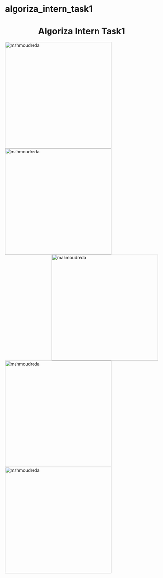 # algoriza_intern_task1


<h1 align="center">Algoriza Intern Task1</h1>
<img align="left" width="350" src="https://firebasestorage.googleapis.com/v0/b/talabat-d4b5a.appspot.com/o/WhatsApp%20Image%202022-06-29%20at%204.03.29%20PM%20(1).jpeg?alt=media&token=3717da56-758b-4e6e-be9c-e31e8399710e" alt="mahmoudreda" />

<img align="left" width="350" src="https://firebasestorage.googleapis.com/v0/b/talabat-d4b5a.appspot.com/o/WhatsApp%20Image%202022-06-29%20at%204.03.29%20PM.jpeg?alt=media&token=03ddd4bd-abe1-469a-9769-538b706ae50b" alt="mahmoudreda" />

</br>

<img align="right" width="350" src="https://firebasestorage.googleapis.com/v0/b/talabat-d4b5a.appspot.com/o/WhatsApp%20Image%202022-06-29%20at%204.03.31%20PM.jpeg?alt=media&token=e009f86a-2581-4483-b136-6b55c7d99c25" alt="mahmoudreda" />

<img align="left" width="350" src="https://firebasestorage.googleapis.com/v0/b/talabat-d4b5a.appspot.com/o/WhatsApp%20Image%202022-06-29%20at%204.03.31%20PM%20(1).jpeg?alt=media&token=12e710c4-3573-407e-b696-85cb6a74b4a5" alt="mahmoudreda" />

</br>


<img align="left" width="350" src="https://firebasestorage.googleapis.com/v0/b/talabat-d4b5a.appspot.com/o/WhatsApp%20Image%202022-06-29%20at%204.03.32%20PM.jpeg?alt=media&token=3ae7543d-82db-4ce9-817f-1b38a6d0b4ff" alt="mahmoudreda" />

